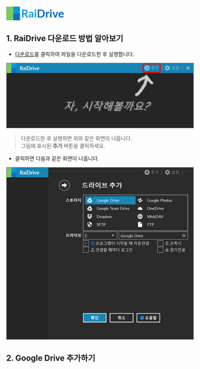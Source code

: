![logo](/logo.png?raw=true) <!--  --> 
                                                                                                                               
## 1. RaiDrive 다운로드 방법 알아보기 
- [다운로드](https://www.raidrive.com/ko/download)를 클릭하여 파일을 다운로드한 후 실행합니다.

![main](/main.jpg?raw=true) 

> 다운로드한 후 실행하면 위와 같은 화면이 나옵니다.                                                                                            
> 그림에 표시된 **추가** 버튼을 클릭하세요.
<!--  -->

- 클릭하면 다음과 같은 화면이 나옵니다.
<!--  -->

![plus](/plus.PNG?raw=true)
<!--  -->
<!--  -->
<!--  -->
<!--  -->


## 2. Google Drive 추가하기 
